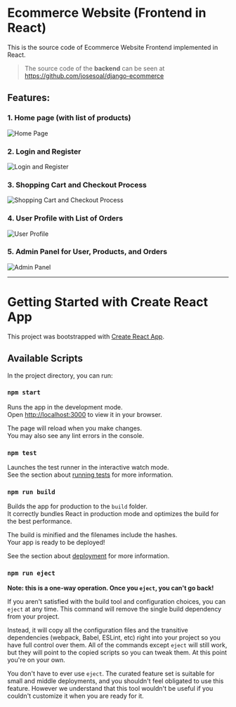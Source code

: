 # Ecommerce Website (Frontend in React)

This is the source code of Ecommerce Website Frontend implemented in React.

>The source code of the **backend** can be seen at https://github.com/josesoal/django-ecommerce

## Features:

### 1. Home page (with list of products)

![Home Page](https://drive.google.com/uc?export=view&id=1d77_Lugkv58l_-vnXqbs91WD-P9DQwpC)

### 2. Login and Register

![Login and Register](https://drive.google.com/uc?export=view&id=17EWYYswYpR0yg--Eblu5ZCmqEdeQrs7q)

### 3. Shopping Cart and Checkout Process

![ Shopping Cart and Checkout Process](https://drive.google.com/uc?export=view&id=1vA66ABs91upw84hjQLftuIaXbRn0zYD1)

### 4. User Profile with List of Orders

![User Profile](https://drive.google.com/uc?export=view&id=1qZBANady5cc_pG9TOwcE9L3c8PNSHbVU)

### 5. Admin Panel for User, Products, and Orders

![Admin Panel](https://drive.google.com/uc?export=view&id=1EHznFUPNiO0A2FzVhtugmHLDdD7pIU64)

---

# Getting Started with Create React App

This project was bootstrapped with [Create React App](https://github.com/facebook/create-react-app).

## Available Scripts

In the project directory, you can run:

### `npm start`

Runs the app in the development mode.\
Open [http://localhost:3000](http://localhost:3000) to view it in your browser.

The page will reload when you make changes.\
You may also see any lint errors in the console.

### `npm test`

Launches the test runner in the interactive watch mode.\
See the section about [running tests](https://facebook.github.io/create-react-app/docs/running-tests) for more information.

### `npm run build`

Builds the app for production to the `build` folder.\
It correctly bundles React in production mode and optimizes the build for the best performance.

The build is minified and the filenames include the hashes.\
Your app is ready to be deployed!

See the section about [deployment](https://facebook.github.io/create-react-app/docs/deployment) for more information.

### `npm run eject`

**Note: this is a one-way operation. Once you `eject`, you can't go back!**

If you aren't satisfied with the build tool and configuration choices, you can `eject` at any time. This command will remove the single build dependency from your project.

Instead, it will copy all the configuration files and the transitive dependencies (webpack, Babel, ESLint, etc) right into your project so you have full control over them. All of the commands except `eject` will still work, but they will point to the copied scripts so you can tweak them. At this point you're on your own.

You don't have to ever use `eject`. The curated feature set is suitable for small and middle deployments, and you shouldn't feel obligated to use this feature. However we understand that this tool wouldn't be useful if you couldn't customize it when you are ready for it.

